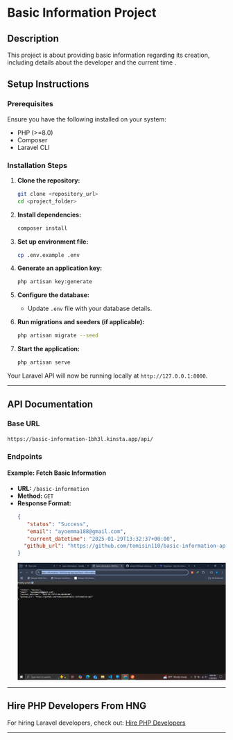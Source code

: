 # Basic Information Project

## Description
This project is about providing basic information regarding its creation, including details about the developer and the current time .

## Setup Instructions

### Prerequisites
Ensure you have the following installed on your system:
- PHP (>=8.0)
- Composer
- Laravel CLI

### Installation Steps

1. **Clone the repository:**
   ```bash
   git clone <repository_url>
   cd <project_folder>
   ```

2. **Install dependencies:**
   ```bash
   composer install
   ```

3. **Set up environment file:**
   ```bash
   cp .env.example .env
   ```

4. **Generate an application key:**
   ```bash
   php artisan key:generate
   ```

5. **Configure the database:**
   - Update `.env` file with your database details.

6. **Run migrations and seeders (if applicable):**
   ```bash
   php artisan migrate --seed
   ```

7. **Start the application:**
   ```bash
   php artisan serve
   ```

Your Laravel API will now be running locally at `http://127.0.0.1:8000`.

---

## API Documentation

### Base URL
```
https://basic-information-1bh3l.kinsta.app/api/
```

### Endpoints

#### Example: Fetch Basic Information
- **URL:** `/basic-information`
- **Method:** `GET`
- **Response Format:**
  ```json
  {
     "status": "Success",
     "email": "ayoemma188@gmail.com",
     "current_datetime": "2025-01-29T13:32:37+00:00",
    "github_url": "https://github.com/tomisin110/basic-information-api",
  }
  ```
  ![Example Usage](./public/Screenshot%20(45).png)

---

## Hire PHP Developers From HNG

For hiring Laravel developers, check out:
[Hire PHP Developers](https://hng.tech/hire/php-developers)

---


